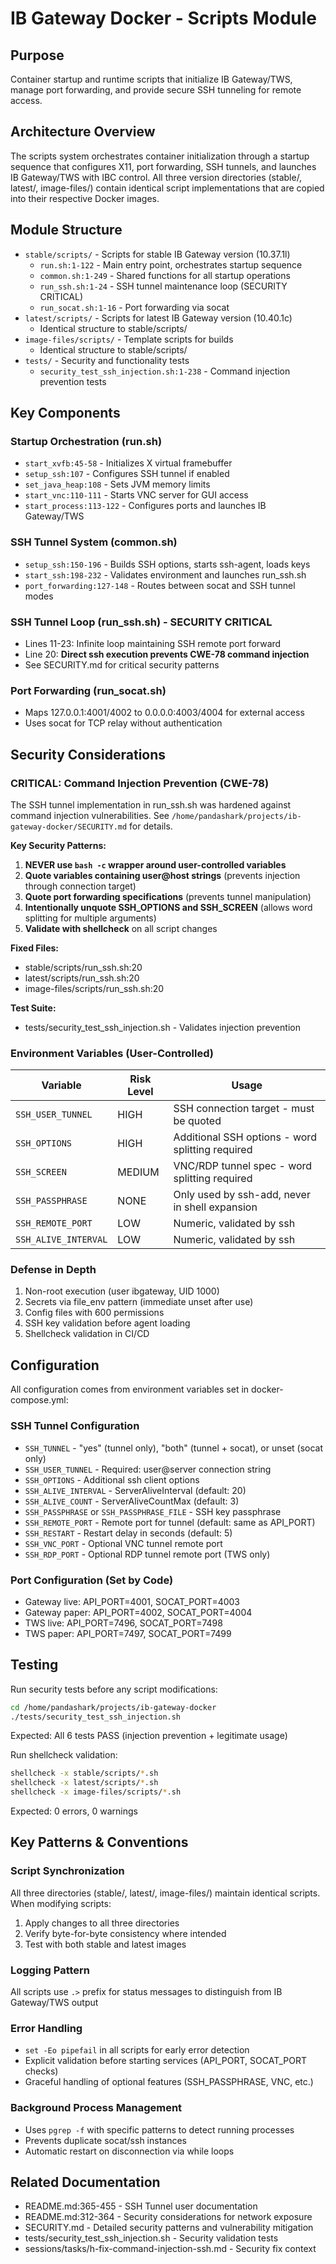 # IB Gateway Docker - Scripts Module

## Purpose
Container startup and runtime scripts that initialize IB Gateway/TWS, manage port forwarding, and provide secure SSH tunneling for remote access.

## Architecture Overview
The scripts system orchestrates container initialization through a startup sequence that configures X11, port forwarding, SSH tunnels, and launches IB Gateway/TWS with IBC control. All three version directories (stable/, latest/, image-files/) contain identical script implementations that are copied into their respective Docker images.

## Module Structure
- `stable/scripts/` - Scripts for stable IB Gateway version (10.37.1l)
  - `run.sh:1-122` - Main entry point, orchestrates startup sequence
  - `common.sh:1-249` - Shared functions for all startup operations
  - `run_ssh.sh:1-24` - SSH tunnel maintenance loop (SECURITY CRITICAL)
  - `run_socat.sh:1-16` - Port forwarding via socat
- `latest/scripts/` - Scripts for latest IB Gateway version (10.40.1c)
  - Identical structure to stable/scripts/
- `image-files/scripts/` - Template scripts for builds
  - Identical structure to stable/scripts/
- `tests/` - Security and functionality tests
  - `security_test_ssh_injection.sh:1-238` - Command injection prevention tests

## Key Components

### Startup Orchestration (run.sh)
- `start_xvfb:45-58` - Initializes X virtual framebuffer
- `setup_ssh:107` - Configures SSH tunnel if enabled
- `set_java_heap:108` - Sets JVM memory limits
- `start_vnc:110-111` - Starts VNC server for GUI access
- `start_process:113-122` - Configures ports and launches IB Gateway/TWS

### SSH Tunnel System (common.sh)
- `setup_ssh:150-196` - Builds SSH options, starts ssh-agent, loads keys
- `start_ssh:198-232` - Validates environment and launches run_ssh.sh
- `port_forwarding:127-148` - Routes between socat and SSH tunnel modes

### SSH Tunnel Loop (run_ssh.sh) - SECURITY CRITICAL
- Lines 11-23: Infinite loop maintaining SSH remote port forward
- Line 20: **Direct ssh execution prevents CWE-78 command injection**
- See SECURITY.md for critical security patterns

### Port Forwarding (run_socat.sh)
- Maps 127.0.0.1:4001/4002 to 0.0.0.0:4003/4004 for external access
- Uses socat for TCP relay without authentication

## Security Considerations

### CRITICAL: Command Injection Prevention (CWE-78)
The SSH tunnel implementation in run_ssh.sh was hardened against command injection vulnerabilities. See `/home/pandashark/projects/ib-gateway-docker/SECURITY.md` for details.

**Key Security Patterns:**
1. **NEVER use `bash -c` wrapper around user-controlled variables**
2. **Quote variables containing user@host strings** (prevents injection through connection target)
3. **Quote port forwarding specifications** (prevents tunnel manipulation)
4. **Intentionally unquote SSH_OPTIONS and SSH_SCREEN** (allows word splitting for multiple arguments)
5. **Validate with shellcheck** on all script changes

**Fixed Files:**
- stable/scripts/run_ssh.sh:20
- latest/scripts/run_ssh.sh:20
- image-files/scripts/run_ssh.sh:20

**Test Suite:**
- tests/security_test_ssh_injection.sh - Validates injection prevention

### Environment Variables (User-Controlled)
| Variable | Risk Level | Usage |
|----------|------------|-------|
| `SSH_USER_TUNNEL` | HIGH | SSH connection target - must be quoted |
| `SSH_OPTIONS` | HIGH | Additional SSH options - word splitting required |
| `SSH_SCREEN` | MEDIUM | VNC/RDP tunnel spec - word splitting required |
| `SSH_PASSPHRASE` | NONE | Only used by ssh-add, never in shell expansion |
| `SSH_REMOTE_PORT` | LOW | Numeric, validated by ssh |
| `SSH_ALIVE_INTERVAL` | LOW | Numeric, validated by ssh |

### Defense in Depth
1. Non-root execution (user ibgateway, UID 1000)
2. Secrets via file_env pattern (immediate unset after use)
3. Config files with 600 permissions
4. SSH key validation before agent loading
5. Shellcheck validation in CI/CD

## Configuration
All configuration comes from environment variables set in docker-compose.yml:

### SSH Tunnel Configuration
- `SSH_TUNNEL` - "yes" (tunnel only), "both" (tunnel + socat), or unset (socat only)
- `SSH_USER_TUNNEL` - Required: user@server connection string
- `SSH_OPTIONS` - Additional ssh client options
- `SSH_ALIVE_INTERVAL` - ServerAliveInterval (default: 20)
- `SSH_ALIVE_COUNT` - ServerAliveCountMax (default: 3)
- `SSH_PASSPHRASE` or `SSH_PASSPHRASE_FILE` - SSH key passphrase
- `SSH_REMOTE_PORT` - Remote port for tunnel (default: same as API_PORT)
- `SSH_RESTART` - Restart delay in seconds (default: 5)
- `SSH_VNC_PORT` - Optional VNC tunnel remote port
- `SSH_RDP_PORT` - Optional RDP tunnel remote port (TWS only)

### Port Configuration (Set by Code)
- Gateway live: API_PORT=4001, SOCAT_PORT=4003
- Gateway paper: API_PORT=4002, SOCAT_PORT=4004
- TWS live: API_PORT=7496, SOCAT_PORT=7498
- TWS paper: API_PORT=7497, SOCAT_PORT=7499

## Testing
Run security tests before any script modifications:
```bash
cd /home/pandashark/projects/ib-gateway-docker
./tests/security_test_ssh_injection.sh
```

Expected: All 6 tests PASS (injection prevention + legitimate usage)

Run shellcheck validation:
```bash
shellcheck -x stable/scripts/*.sh
shellcheck -x latest/scripts/*.sh
shellcheck -x image-files/scripts/*.sh
```

Expected: 0 errors, 0 warnings

## Key Patterns & Conventions

### Script Synchronization
All three directories (stable/, latest/, image-files/) maintain identical scripts. When modifying scripts:
1. Apply changes to all three directories
2. Verify byte-for-byte consistency where intended
3. Test with both stable and latest images

### Logging Pattern
All scripts use `.>` prefix for status messages to distinguish from IB Gateway/TWS output

### Error Handling
- `set -Eo pipefail` in all scripts for early error detection
- Explicit validation before starting services (API_PORT, SOCAT_PORT checks)
- Graceful handling of optional features (SSH_PASSPHRASE, VNC, etc.)

### Background Process Management
- Uses `pgrep -f` with specific patterns to detect running processes
- Prevents duplicate socat/ssh instances
- Automatic restart on disconnection via while loops

## Related Documentation
- README.md:365-455 - SSH Tunnel user documentation
- README.md:312-364 - Security considerations for network exposure
- SECURITY.md - Detailed security patterns and vulnerability mitigation
- tests/security_test_ssh_injection.sh - Security validation tests
- sessions/tasks/h-fix-command-injection-ssh.md - Security fix context
